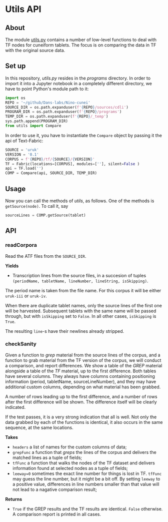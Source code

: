 Utils API
=========

About
-----

The module
[utils.py](https://github.com/Dans-labs/Nino-cunei/blob/master/programs/utils.py)
contains a number of low-level functions to deal with TF nodes for cuneiform
tablets. The focus is on comparing the data in TF with the original source data.

Set up
------

In this repository, *utils.py* resides in the *programs* directory. In order to
import it into a Jupyter notebook in a completely different directory, we have
to point Python's module path to it:

```python
import os
REPO = '~/github/Dans-labs/Nino-cunei'
SOURCE_DIR = os.path.expanduser(f'{REPO}/sources/cdli')
PROGRAM_DIR = os.path.expanduser(f'{REPO}/programs')
TEMP_DIR = os.path.expanduser(f'{REPO}/_temp')
sys.path.append(PROGRAM_DIR)
from utils import Compare
```

In order to use it, you have to instantiate the `Compare` object by passing it
the api of Text-Fabric:

```python
SOURCE = 'uruk'
VERSION = '0.1'
CORPUS = f'{REPO}/tf/{SOURCE}/{VERSION}'
TF = Fabric(locations=[CORPUS], modules=[''], silent=False )
api = TF.load('')
COMP = Compare(api, SOURCE_DIR, TEMP_DIR)
```

Usage
-----

Now you can call the methods of *utils*, as follows. One of the methods is
`getSource(node)`. To call it, say

```python
sourceLines = COMP.getSource(tablet)
```

API
---

### readCorpora ###

Read the ATF files from the `SOURCE_DIR`.

**Yields**

*   Transcription lines from the source files, in a succesion of tuples
    `(periodName, tabletName, lineNumber, lineString, isSkipping)`.

The period name is taken from the file name. For this corpus it will be either
`uruk-iii` or `uruk-iv`.

When there are duplicate tablet names, only the source lines of the first one
will be harvested. Subsequent tablets with the same name will be passed through,
but with `isSkipping` set to `False`. In all other cases, `isSkipping` is
`True`.

The resulting `line`-s have their newlines already stripped.

### checkSanity ###

Given a function to *grep* material from the source lines of the corpus, and a
function to grab material from the TF version of the corpus, we will conduct a
comparison, and report differences. We show a table of the *GREP* material
alongside a table of the *TF* material, up to the first difference. Both tables
have several columns. They always have columns containing positioning
information (period, tabletName, sourceLineNumber), and they may have additional
custom columns, depending on what material has been grabbed.

A number of rows leading up to the first difference, and a number of rows after
the first difference will be shown. The difference itself will be clearly
indicated.

If the test passes, it is a very strong indication that all is well. Not only
the data grabbed by each of the functions is identical, it also occurs in the
same sequence, at the same locations.

**Takes**

*   `headers` a list of names for the custom columns of data;
*   `grepFunc` a function that *greps* the lines of the corpus and delivers the
    matched lines as a tuple of fields;
*   `tfFunc` a function that walks the nodes of the TF dataset and delivers
    information found at selected nodes as a tuple of fields;
*   `leeway=0` sometimes the exact line number for things is lost in TF. `tfFunc`
    may guess the line number, but it might be a bit off. By setting `leeway` to a
    positive value, differences in line numbers smaller than that value will not
    lead to a nagative comparison result;

**Returns**

*   `True` if the GREP results and the TF results are identical. `False`
    otherwise. A comparison report is printed in all cases.
